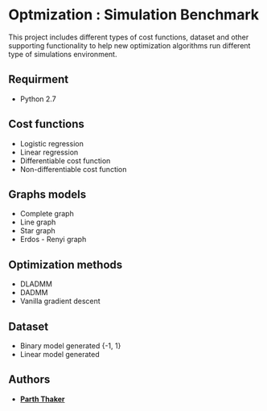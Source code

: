 # Optmization : Simulation Benchmark

This project includes different types of cost functions, dataset and other supporting
functionality to help new optimization algorithms run different type of simulations environment.

## Requirment
* Python 2.7

## Cost functions
* Logistic regression
* Linear regression
* Differentiable cost function
* Non-differentiable cost function

## Graphs models
* Complete graph
* Line graph
* Star graph
* Erdos - Renyi graph

## Optimization methods
* DLADMM
* DADMM
* Vanilla gradient descent

## Dataset
* Binary model generated {-1, 1}
* Linear model generated

## Authors

* **[Parth Thaker](https://parththaker.github.io/)**

